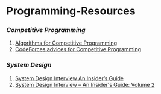 # Programming-Resources

### _Competitive Programming_

1. [Algorithms for Competitive Programming](https://cp-algorithms.com/)
2. [CodeForces advices for Competitive Programming](https://codeforces.com/catalog)

### _System Design_

1. [System Design Interview An Insider’s Guide](http://library.lol/main/FE2692FB8EBDC7615BEAA437D454CC50)
2. [System Design Interview – An Insider's Guide: Volume 2](http://library.lol/main/826E4ABE0E70DBAE51FC27A21386F301)
